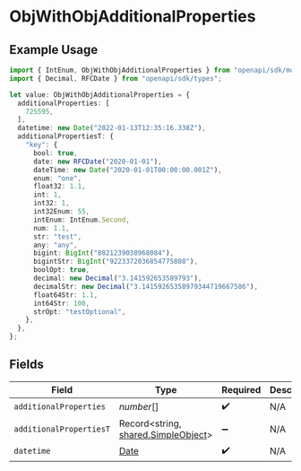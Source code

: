 # ObjWithObjAdditionalProperties

## Example Usage

```typescript
import { IntEnum, ObjWithObjAdditionalProperties } from "openapi/sdk/models/shared";
import { Decimal, RFCDate } from "openapi/sdk/types";

let value: ObjWithObjAdditionalProperties = {
  additionalProperties: [
    725595,
  ],
  datetime: new Date("2022-01-13T12:35:16.338Z"),
  additionalPropertiesT: {
    "key": {
      bool: true,
      date: new RFCDate("2020-01-01"),
      dateTime: new Date("2020-01-01T00:00:00.001Z"),
      enum: "one",
      float32: 1.1,
      int: 1,
      int32: 1,
      int32Enum: 55,
      intEnum: IntEnum.Second,
      num: 1.1,
      str: "test",
      any: "any",
      bigint: BigInt("8821239038968084"),
      bigintStr: BigInt("9223372036854775808"),
      boolOpt: true,
      decimal: new Decimal("3.141592653589793"),
      decimalStr: new Decimal("3.14159265358979344719667586"),
      float64Str: 1.1,
      int64Str: 100,
      strOpt: "testOptional",
    },
  },
};
```

## Fields

| Field                                                                                         | Type                                                                                          | Required                                                                                      | Description                                                                                   |
| --------------------------------------------------------------------------------------------- | --------------------------------------------------------------------------------------------- | --------------------------------------------------------------------------------------------- | --------------------------------------------------------------------------------------------- |
| `additionalProperties`                                                                        | *number*[]                                                                                    | :heavy_check_mark:                                                                            | N/A                                                                                           |
| `additionalPropertiesT`                                                                       | Record<string, [shared.SimpleObject](../../../sdk/models/shared/simpleobject.md)>             | :heavy_minus_sign:                                                                            | N/A                                                                                           |
| `datetime`                                                                                    | [Date](https://developer.mozilla.org/en-US/docs/Web/JavaScript/Reference/Global_Objects/Date) | :heavy_check_mark:                                                                            | N/A                                                                                           |